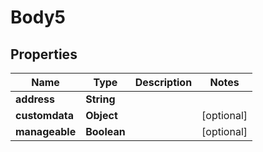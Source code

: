 
# Body5

## Properties
Name | Type | Description | Notes
------------ | ------------- | ------------- | -------------
**address** | **String** |  | 
**customdata** | **Object** |  |  [optional]
**manageable** | **Boolean** |  |  [optional]



